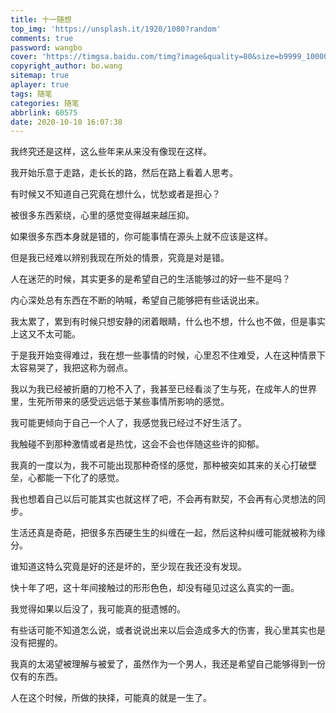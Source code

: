 ```yaml
---
title: 十一随想
top_img: 'https://unsplash.it/1920/1080?random'
comments: true
password: wangbo
cover: 'https://timgsa.baidu.com/timg?image&quality=80&size=b9999_10000&sec=1602330378047&di=ffd21cee28d299bf79ba73e32784a5b0&imgtype=0&src=http%3A%2F%2Fimg.pconline.com.cn%2Fimages%2Fupload%2Fupc%2Ftx%2Fitbbs%2F1411%2F24%2Fc5%2F41235292_1416799917134_mthumb.jpg'
copyright_author: bo.wang
sitemap: true
aplayer: true
tags: 随笔
categories: 随笔
abbrlink: 60575
date: 2020-10-10 16:07:38
---
```

我终究还是这样，这么些年来从来没有像现在这样。

我开始乐意于走路，走长长的路，然后在路上看着人思考。

有时候又不知道自己究竟在想什么，忧愁或者是担心？

被很多东西萦绕，心里的感觉变得越来越压抑。

如果很多东西本身就是错的，你可能事情在源头上就不应该是这样。

但是我已经难以辨别我现在所处的情景，究竟是对是错。

人在迷茫的时候，其实更多的是希望自己的生活能够过的好一些不是吗？

内心深处总有东西在不断的呐喊，希望自己能够把有些话说出来。

我太累了，累到有时候只想安静的闭着眼睛，什么也不想，什么也不做，但是事实上这又不太可能。

于是我开始变得难过，我在想一些事情的时候，心里忍不住难受，人在这种情景下太容易哭了，我把这称为弱点。

我以为我已经被折磨的刀枪不入了，我甚至已经看淡了生与死，在成年人的世界里，生死所带来的感受远远低于某些事情所影响的感觉。

我可能更倾向于自己一个人了，我感觉我已经过不好生活了。

我触碰不到那种激情或者是热忱，这会不会也伴随这些许的抑郁。

我真的一度以为，我不可能出现那种奇怪的感觉，那种被突如其来的关心打破壁垒，心都能一下化了的感觉。

我也想着自己以后可能其实也就这样了吧，不会再有默契，不会再有心灵想法的同步。

生活还真是奇葩，把很多东西硬生生的纠缠在一起，然后这种纠缠可能就被称为缘分。

谁知道这特么究竟是好的还是坏的，至少现在我还没有发现。

快十年了吧，这十年间接触过的形形色色，却没有碰见过这么真实的一面。

我觉得如果以后没了，我可能真的挺遗憾的。

有些话可能不知道怎么说，或者说说出来以后会造成多大的伤害，我心里其实也是没有把握的。

我真的太渴望被理解与被爱了，虽然作为一个男人，我还是希望自己能够得到一份仅有的东西。

人在这个时候，所做的抉择，可能真的就是一生了。
